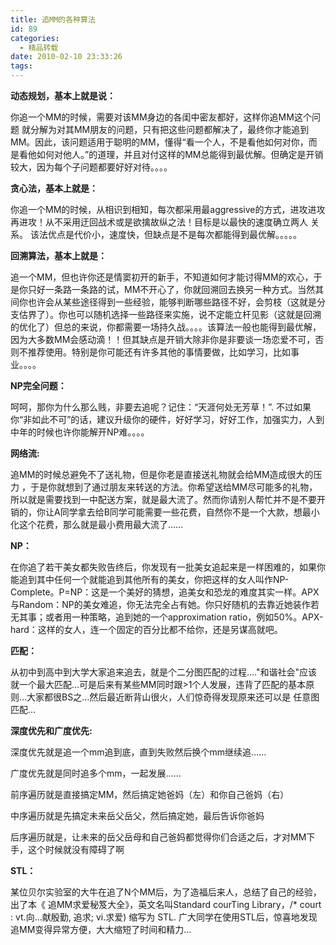 ```yaml
---
title: 追MM的各种算法
id: 89
categories:
  - 精品转载
date: 2010-02-10 23:33:26
tags:
---
```


**动态规划，基本上就是说：**

你追一个MM的时候，需要对该MM身边的各闺中密友都好，这样你追MM这个问题 就分解为对其MM朋友的问题，只有把这些问题都解决了，最终你才能追到MM。因此，该问题适用于聪明的MM，懂得&ldquo;看一个人，不是看他如何对你，而是看他如何对他人。&rdquo;的道理，并且对付这样的MM总能得到最优解。但确定是开销 较大，因为每个子问题都要好好对待。。。。


<!--more-->


**贪心法，基本上就是：**

你追一个MM的时候，从相识到相知，每次都采用最aggressive的方式，进攻进攻 再进攻！从不采用迂回战术或是欲擒故纵之法！目标是以最快的速度确立两人 关系。 该法优点是代价小，速度快，但缺点是不是每次都能得到最优解。。。。。

**回溯算法，基本上就是：**

追一个MM，但也许你还是情窦初开的新手，不知道如何才能讨得MM的欢心，于是你只好一条路一条路的试，MM不开心了，你就回溯回去换另一种方式。当然其间你也许会从某些途径得到一些经验，能够判断哪些路径不好，会剪枝（这就是分支估界了）。你也可以随机选择一些路径来实施，说不定能立杆见影（这就是回溯的优化了）但总的来说，你都需要一场持久战。。。。该算法一般也能得到最优解，因为大多数MM会感动滴！！但其缺点是开销大除非你是非要谈一场恋爱不可，否则不推荐使用。特别是你可能还有许多其他的事情要做，比如学习，比如事业。。。。

**NP完全问题：**

呵呵，那你为什么那么贱，非要去追呢？记住：&ldquo;天涯何处无芳草！&rdquo;. 不过如果你&ldquo;非如此不可&rdquo;的话，建议升级你的硬件，好好学习，好好工作，加强实力，人到中年的时候也许你能解开NP难。。。。

**网络流:**

追MM的时候总避免不了送礼物，但是你老是直接送礼物就会给MM造成很大的压力 ，于是你就想到了通过朋友来转送的方法。你希望送给MM尽可能多的礼物，所以就是需要找到一中配送方案，就是最大流了。然而你请别人帮忙并不是不要开销的，你让A同学拿去给B同学可能需要一些花费，自然你不是一个大款，想最小化这个花费，那么就是最小费用最大流了&hellip;&hellip;

**NP：**

在你追了若干美女都失败告终后，你发现有一批美女追起来是一样困难的，如果你能追到其中任何一个就能追到其他所有的美女，你把这样的女人叫作NP-Complete。P=NP：这是一个美好的猜想，追美女和恐龙的难度其实一样。APX与Random：NP的美女难追，你无法完全占有她。你只好随机的去靠近她装作若无其事；或者用一种策略，追到她的一个approximation ratio，例如50%。APX-hard：这样的女人，连一个固定的百分比都不给你，还是另谋高就吧。

**匹配：**

从初中到高中到大学大家追来追去，就是个二分图匹配的过程&hellip;.&quot;和谐社会&quot;应该就一个最大匹配&hellip;可是后来有某些MM同时跟&gt;1个人发展，违背了匹配的基本原则&hellip;大家都很BS之&hellip;然后最近断背山很火，人们惊奇得发现原来还可以是 任意图匹配&hellip;

**深度优先和广度优先:**

深度优先就是追一个mm追到底，直到失败然后换个mm继续追&hellip;&hellip;

广度优先就是同时追多个mm，一起发展&hellip;&hellip;

前序遍历就是直接搞定MM，然后搞定她爸妈（左）和你自己爸妈（右）

中序遍历就是先搞定未来岳父岳父，然后搞定她，最后告诉你爸妈

后序遍历就是，让未来的岳父岳母和自己爸妈都觉得你们合适之后，才对MM下手，这个时候就没有障碍了啊

**STL：**

某位贝尔实验室的大牛在追了N个MM后，为了造福后来人，总结了自己的经验，出了本《 追MM求爱秘笈大全》，英文名叫Standard courTing Library，/* court : vt.向&hellip;献殷勤, 追求; vi.求爱) 缩写为 STL. 广大同学在使用STL后，惊喜地发现追MM变得异常方便，大大缩短了时间和精力&hellip;
